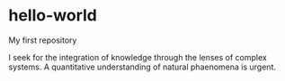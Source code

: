 # hello-world
My first repository

I seek for the integration of knowledge through the lenses of complex systems. A quantitative understanding of natural phaenomena is urgent.
